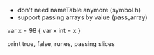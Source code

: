 
- don't need nameTable anymore (symbol.h)
- support passing arrays by value (pass_array)

var x = 98
{
    var x int = x
}

print true, false, runes, passing slices
